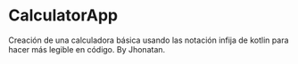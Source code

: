 # CalculatorApp
Creación de una calculadora básica usando las notación infija de kotlin para hacer más legible en código. By Jhonatan.
